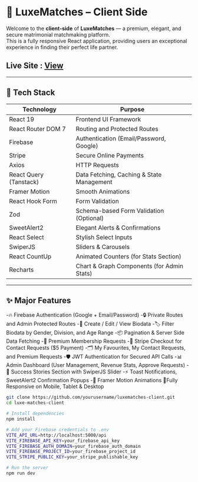 # 💖 LuxeMatches – Client Side

Welcome to the **client-side** of **LuxeMatches** — a premium, elegant, and secure matrimonial matchmaking platform.  
This is a fully responsive React application, providing users an exceptional experience in finding their perfect life partner.

## Live Site : <a href='https://luxe-matches-client.vercel.app/' target='_blank'>View</a>
---

## 🚀 Tech Stack

| Technology           | Purpose                                      |
|----------------------|----------------------------------------------|
| React 19             | Frontend UI Framework                        |
| React Router DOM 7   | Routing and Protected Routes                |
| Firebase             | Authentication (Email/Password, Google)     |
| Stripe               | Secure Online Payments                      |
| Axios                | HTTP Requests                               |
| React Query (Tanstack) | Data Fetching, Caching & State Management  |
| Framer Motion        | Smooth Animations                           |
| React Hook Form      | Form Validation                             |
| Zod                  | Schema-based Form Validation (Optional)     |
| SweetAlert2          | Elegant Alerts & Confirmations              |
| React Select         | Stylish Select Inputs                       |
| SwiperJS             | Sliders & Carousels                         |
| React CountUp        | Animated Counters (for Stats Section)        |
| Recharts             | Chart & Graph Components (for Admin Stats)  |

---

## ✨ Major Features

-🔥 Firebase Authentication (Google + Email/Password)
-🔒 Private Routes and Admin Protected Routes
-🎯 Create / Edit / View Biodata
-🏷 Filter Biodata by Gender, Division, and Age Range
-📦 Pagination & Server Side Data Fetching
-📑 Premium Membership Requests
-🧾 Stripe Checkout for Contact Requests ($5 Payment)
-🗂 My Favourites, My Contact Requests, and Premium Requests
-🛡️ JWT Authentication for Secured API Calls
-📊 Admin Dashboard (User Management, Revenue Stats, Approve Requests)
-🌟 Success Stories Section with SwiperJS Slider
-⚡ Toast Notifications, SweetAlert2 Confirmation Popups
-🎨 Framer Motion Animations
📱Fully Responsive on Mobile, Tablet & Desktop

```bash
git clone https://github.com/yourusername/luxematches-client.git
cd luxe-matches-client

# Install dependencies
npm install

# Add your Firebase credentials to .env
VITE_API_URL=http://localhost:5000/api
VITE_FIREBASE_API_KEY=your_firebase_api_key
VITE_FIREBASE_AUTH_DOMAIN=your_firebase_auth_domain
VITE_FIREBASE_PROJECT_ID=your_firebase_project_id
VITE_STRIPE_PUBLIC_KEY=your_stripe_publishable_key

# Run the server
npm run dev
